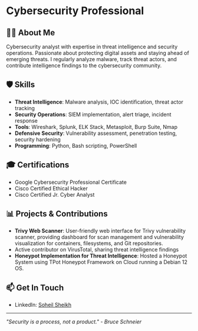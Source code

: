 # Cybersecurity Professional

## 👨‍💻 About Me

Cybersecurity analyst with expertise in threat intelligence and security operations. Passionate about protecting digital assets and staying ahead of emerging threats. I regularly analyze malware, track threat actors, and contribute intelligence findings to the cybersecurity community.

## 🛡️ Skills

- **Threat Intelligence**: Malware analysis, IOC identification, threat actor tracking
- **Security Operations**: SIEM implementation, alert triage, incident response
- **Tools**: Wireshark, Splunk, ELK Stack, Metasploit, Burp Suite, Nmap
- **Defensive Security**: Vulnerability assessment, penetration testing, security hardening
- **Programming**: Python, Bash scripting, PowerShell

## 🎓 Certifications

- Google Cybersecurity Professional Certificate
- Cisco Certified Ethical Hacker
- Cisco Certified Jr. Cyber Analyst

## 📊 Projects & Contributions

- **Trivy Web Scanner**: User-friendly web interface for Trivy vulnerability scanner, providing dashboard for scan management and vulnerability visualization for containers, filesystems, and Git repositories.
- Active contributor on VirusTotal, sharing threat intelligence findings
- **Honeypot Implementation for Threat Intelligence**: Hosted a Honeypot System using TPot Honeypot Framework on Cloud running a Debian 12 OS.

## 📫 Get In Touch

- LinkedIn: [Soheil Sheikh](https://linkedin.com/in/soheilsheikh)

---

*"Security is a process, not a product." - Bruce Schneier*
